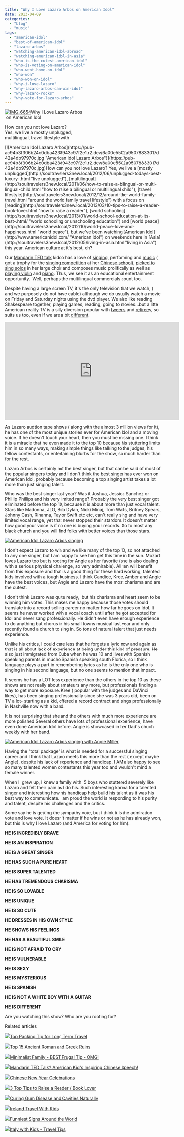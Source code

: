 ```yaml
---
title: "Why I Love Lazaro Arbos on American Idol"
date: 2013-04-09
categories: 
  - "blog"
  - "music"
tags: 
  - "american-idol"
  - "best-of-american-idol"
  - "lazaro-arbos"
  - "watching-american-idol-abroad"
  - "watching-american-idol-in-asia"
  - "who-is-the-cutest-american-idol"
  - "who-is-voting-on-american-idol"
  - "who-went-home-on-idol"
  - "who-won"
  - "who-won-on-idol"
  - "why-i-love-lazaro"
  - "why-lazaro-arbos-can-win-idol"
  - "why-lazaro-rocks"
  - "why-vote-for-lazaro-arbos"
---
```


[![IMG_6654](https://pub-ac94b3f306b24c0dba4238943c97f2e1.r2.dev/6a00e5502a95078833017eea190feb970d.jpg "IMG_6654")](https://pub-ac94b3f306b24c0dba4238943c97f2e1.r2.dev/6a00e5502a95078833017eea190feb970d.jpg)Why I Love Lazaro Arbos  
 on American Idol  
  
How can you not love Lazaro?  
Yes, we live a mostly unplugged,  
multilingual, travel lifestyle with

<!--more--> [![American Idol Lazaro Arbos](https://pub-ac94b3f306b24c0dba4238943c97f2e1.r2.dev/6a00e5502a95078833017d42a4db97970c.jpg "American Idol Lazaro Arbos")](https://pub-ac94b3f306b24c0dba4238943c97f2e1.r2.dev/6a00e5502a95078833017d42a4db97970c.jpg)How can you not love Lazaro? Yes, we live a [mostly unplugged](http://soultravelers3new.local/2012/06/unplugged-todays-best-luxury-.html "live unplugged"), [multilingual](http://soultravelers3new.local/2011/06/how-to-raise-a-bilingual-or-multi-lingual-child.html "how to raise a bilingual or multilingual child"), [travel lifestyle](http://soultravelers3new.local/2012/12/around-the-world-family-travel.html "around the world family travel lifestyle") with a focus on [reading](http://soultravelers3new.local/2013/03/10-tips-to-raise-a-reader-book-lover.html "how to raise a reader"), [world schooling](http://soultravelers3new.local/2013/01/world-school-education-at-its-best-.html/ "world schooling or unschooling education") and [world peace](http://soultravelers3new.local/2012/10/world-peace-love-and-happiness.html "world peace"), but we've been watching [American Idol](http://www.americanidol.com/ "American idol") on weekends here in [Asia](http://soultravelers3new.local/2012/05/living-in-asia.html "living in Asia") this year. American culture at it's best, eh?  
  
Our [Mandarin TED talk](http://soultravelers3new.local/2013/03/mandarin-ted-talk-american-kids-inspiring-chinese-speech-.html "Mandarin TED talk kid") kiddo has a love of [singing](http://soultravelers3new.local/2012/07/singing-karaoke-in-asia.html "singing karaoke in Asia"), performing and [music](%20http://soultravelers3new.local/2008/04/spanish-kids-si.html "music - kids singing spanish") ( got a trophy for the [singing competition](http://soultravelers3new.local/2012/11/chinese-school-fun.html "singing competition winner") at her [Chinese school](http://soultravelers3new.local/2011/01/only-american-girl-in-an-all-mandarin-school-chinese-immersion-in-language-culture-through-school.html "Chinese school")), [picked to sing solos](http://soultravelers3new.local/2011/04/earth-day-song-solo-and-1st-place.html "singing solo in choir angel voice") in her large choir and composes music prolifically as well as [playing violin](http://soultravelers3new.local/2011/08/kid-playing-violin-around-the-world.html "kid playing violin around the world") and [piano](http://www.youtube.com/watch?v=0Ar90wOnWnM "piano lessons online"). Thus, we see it as an educational entertainment opportunity.  Well, perhaps the multilingual commercials count too.  

Despite having a large screen TV, it's the only television that we watch, ( and we purposely do not have cable) although we do usually watch a movie on Friday and Saturday nights using the dvd player. We also like reading Shakespeare together, playing games, reading, going to movies...but a litte American reality TV is a silly diversion popular with [tweens](http://soultravelers3new.local/2012/09/mother-daughter-bonding-tips-for-tweens.html "tweens and bonding") and [retiree](http://soultravelers3new.local/2010/06/early-retirement-perpetual-travel-radical-early-retirement-with-kids-rtw-family-travel-multiyear.html "retirement travel")s, so suits us too, even if we are a bit [different](http://soultravelers3new.local/2013/03/being-different-its-a-good-thing.html "being different").  
  

<iframe frameborder="0" height="315" src="http://www.youtube.com/embed/lLdg9FMp7f8?rel=0" width="560"></iframe>

  
  
  
As Lazaro audtion tape shows ( along with the almost 3 million views for it), he has one of the most unique stories ever for American Idol and a moving voice. If he doesn't touch your heart, then you must be missing one. I think it is a miracle that he even made it to the top 10 because his stuttering limits him in so many ways, making simple things like talking to the judges, his fellow contestants, or entertaining blurbs for the show, so much harder than for the rest.  
  
Lazaro Arbos is certainly not the best singer, but that can be said of most of the popular singers today and I don't think the best singer has ever won on American Idol, probably because becoming a top singing artist takes a lot more than just singing talent.  
  
Who was the best singer last year? Was it Joshua, Jessica Sanchez or Phillip Phillips and his very limited range? Probably the very best singer got eliminated before the top 10, because it is about more than just vocal talent. Stars like Madonna, JLO, Bob Dylan, Nicki Minaj, Tom Waits, Britney Spears, Johnny Cash, Rihanna, Taylor Swift etc etc, can't really sing and have very limited vocal range, yet that never stopped their stardom. It doesn't matter how good your voice is if no one is buying your records. Go to most any black church and you will find folks with better voices than those stars.  
  
[![American Idol Lazaro Arbos singing](https://pub-ac94b3f306b24c0dba4238943c97f2e1.r2.dev/6a00e5502a95078833017eea19bb18970d.jpg "American Idol Lazaro Arbos singing")](https://pub-ac94b3f306b24c0dba4238943c97f2e1.r2.dev/6a00e5502a95078833017eea19bb18970d.jpg)  
  
I don't expect Lazaro to win and we like many of the top 10, so not attached to any one singer, but I am happy to see him get this time in the sun. Mozart loves Lazaro too but is rooting for Angie as her favorite (she is also dealing with a serious physical challenge, so very admirable). All ten will benefit from this exposure and that is a good thing for these hard working, talented kids involved with a tough business. I think Candice, Kree, Amber and Angie have the best voices, but Angie and Lazaro have the most charisma and are the cutest.  
  
I don't think Lazaro was quite ready,  but his charisma and heart seem to be winning him votes. This makes me happy because those votes should translate into a record selling career no matter how far he goes on Idol. It seems he never worked with a vocal coach until after he got accepted for Idol and never sang professionally. He didn't even have enough experience to do anything but chorus in his small towns musical last year and only recently found a church to sing in. So tons of natural talent that just needs experience.  
  
Unlike his critics, I could care less that he forgets a lyric now and again as that is all about lack of experience at being under this kind of pressure. He also just immigrated from Cuba when he was 10 and lives with Spanish speaking parents in mucho Spanish speaking south Florida, so I think language plays a part in remembering lyrics as he is the only one who is singing in his second language, but no one seems to mention that impact.  
  
It seems he has a LOT less experience than the others in the top 10 as these shows are not really about amateurs any more, but professionals finding a way to get more exposure. Kree ( popular with the judges and DaVinci likes), has been singing professionally since she was 3 years old, been on TV a lot- starting as a kid, offered a record contract and sings professionally in Nashville now with a band.  
  
It is not surprising that she and the others with much more experience are more polished.Several others have lots of professional experience, have even done American Idol before. Angie is showcased in her Dad's chuch weekly with her band.  
  
[![American Idol Lazaro Arbos singing with Angie Miller](https://pub-ac94b3f306b24c0dba4238943c97f2e1.r2.dev/6a00e5502a95078833017d42a5ea98970c.jpg "American Idol Lazaro Arbos singing with Angie Miller")](https://pub-ac94b3f306b24c0dba4238943c97f2e1.r2.dev/6a00e5502a95078833017d42a5ea98970c.jpg)  
  
Having the "total package" is what is needed for a successful singing career and I think that Lazaro meets this more than the rest ( except maybe Angie), despite his lack of experience and handicap. I AM also happy to see so many talented women contestants this year too and wouldn't mind a female winner.  
  
When I  grew up, I knew a family with  5 boys who stuttered severely like Lazaro and felt their pain as I do his. Such interesting karma for a talented singer and interesting how his handicap help build his talent as it was his best way to communicate. I am proud the world is responding to his purity and talent, despite his challenges and the critics.  
  
Some say he is getting the sympathy vote, but I think it is the admiration vote and love vote. It doesn't matter if he wins or not as he has already won, but this is why I love Lazaro (and America for voting for him):  
  
  
**HE IS INCREDIBLY BRAVE**  
  
**HE IS AN INSPIRATION**  
  
**HE IS A GREAT SINGER**  
  
**HE HAS SUCH A PURE HEART**  
  
**HE IS SUPER TALENTED**  
  
**HE HAS TREMENDOUS CHARISMA**  
  
**HE IS SO LOVABLE**  
  
**HE IS UNIQUE**  
  
**HE IS SO CUTE**  
  
**HE DRESSES IN HIS OWN STYLE**  
  
**HE SHOWS HIS FEELINGS**  
  
**HE HAS A BEAUTIFUL SMILE**  
  
**HE IS NOT AFRAID TO CRY**  
  
**HE IS VULNERABLE**  
  
**HE IS SEXY**

**HE IS MYSTERIOUS**  
  
**HE IS SPANISH**

**HE IS NOT A WHITE BOY WITH A GUITAR**  
  
**HE IS DIFFERENT**  
  
  

Are you watching this show? Who are you rooting for?  
  

Related articles

[![](http://i.zemanta.com/149896182_80_80.jpg)](http://soultravelers3new.local/2013/03/top-travel-tip-for-long-term-travel.html)[Top Packing Tip for Long Term Travel](http://soultravelers3new.local/2013/03/top-travel-tip-for-long-term-travel.html)

[![](http://i.zemanta.com/151690941_80_80.jpg)](http://soultravelers3new.local/2013/03/best-places-to-visit-ancient-roman-and-greek-ruins.html)[Top 15 Ancient Roman and Greek Ruins](http://soultravelers3new.local/2013/03/best-places-to-visit-ancient-roman-and-greek-ruins.html)

[![](http://i.zemanta.com/148118983_80_80.jpg)](http://soultravelers3new.local/2013/02/minimalist-family-frugal-tip-omg.html)[Minimalist Family - BEST Frugal Tip - OMG!](http://soultravelers3new.local/2013/02/minimalist-family-frugal-tip-omg.html)

[![](http://i.zemanta.com/152306180_80_80.jpg)](http://soultravelers3new.local/2013/03/mandarin-ted-talk-american-kids-inspiring-chinese-speech-.html)[Mandarin TED Talk? American Kid's Inspiring Chinese Speech!](http://soultravelers3new.local/2013/03/mandarin-ted-talk-american-kids-inspiring-chinese-speech-.html)

[![](http://i.zemanta.com/145060020_80_80.jpg)](http://soultravelers3new.local/2013/02/chinese-new-year-celebrations.html)[Chinese New Year Celebrations](http://soultravelers3new.local/2013/02/chinese-new-year-celebrations.html)

[![](http://i.zemanta.com/154953675_80_80.jpg)](http://soultravelers3new.local/2013/03/10-tips-to-raise-a-reader-book-lover.html)[3 Top Tips to Raise a Reader / Book Lover](http://soultravelers3new.local/2013/03/10-tips-to-raise-a-reader-book-lover.html)

[![](http://i.zemanta.com/154024597_80_80.jpg)](http://soultravelers3new.local/2013/03/curing-gum-disease-and-cavities-naturally.html)[Curing Gum Disease and Cavities Naturally](http://soultravelers3new.local/2013/03/curing-gum-disease-and-cavities-naturally.html)

[![](http://i.zemanta.com/157055767_80_80.jpg)](http://soultravelers3new.local/2013/04/ireland-travel-with-kids.html)[Ireland Travel With Kids](http://soultravelers3new.local/2013/04/ireland-travel-with-kids.html)

[![](http://i.zemanta.com/150196019_80_80.jpg)](http://soultravelers3new.local/2013/03/funniest-signs-around-the-world.html)[Funniest Signs Around the World](http://soultravelers3new.local/2013/03/funniest-signs-around-the-world.html)

[![](http://i.zemanta.com/155738631_80_80.jpg)](http://soultravelers3new.local/2013/03/italy-with-kids-travel-tips.html)[Italy with Kids - Travel Tips](http://soultravelers3new.local/2013/03/italy-with-kids-travel-tips.html)
